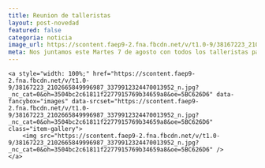```yaml
---
title: Reunion de talleristas
layout: post-novedad
featured: false
categoria: noticia
image_url: https://scontent.faep9-2.fna.fbcdn.net/v/t1.0-9/38167223_2102665849996987_3379912324470013952_n.jpg?_nc_cat=0&oh=3504bc2c61811f2277915769b34659a8&oe=5BC626D6
meta: Nos juntamos este Martes 7 de agosto con todos los talleristas para intercambiar, organizar y proponer
---
```




<div style="position: relative;">
	<div class="gallery col-3">

	<a style="width: 100%;" href="https://scontent.faep9-2.fna.fbcdn.net/v/t1.0-9/38167223_2102665849996987_3379912324470013952_n.jpg?_nc_cat=0&oh=3504bc2c61811f2277915769b34659a8&oe=5BC626D6" data-fancybox="images" data-srcset="https://scontent.faep9-2.fna.fbcdn.net/v/t1.0-9/38167223_2102665849996987_3379912324470013952_n.jpg?_nc_cat=0&oh=3504bc2c61811f2277915769b34659a8&oe=5BC626D6" class="item-gallery">
		<img src="https://scontent.faep9-2.fna.fbcdn.net/v/t1.0-9/38167223_2102665849996987_3379912324470013952_n.jpg?_nc_cat=0&oh=3504bc2c61811f2277915769b34659a8&oe=5BC626D6" />
	</a>

</div>
</div>